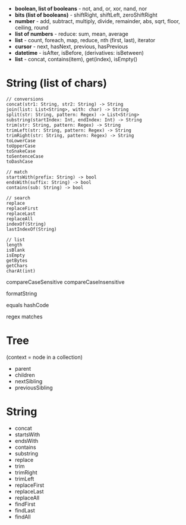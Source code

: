 - **boolean, list of booleans** - not, and, or, xor, nand, nor
- **bits (list of booleans)** - shiftRight, shiftLeft, zeroShiftRight
- **number** - add, subtract, multiply, divide, remainder, abs, sqrt, floor, ceiling, round
- **list of numbers** - reduce: sum, mean, average
- **list** - count, foreach, map, reduce, nth (first, last), iterator
- **cursor** - next, hasNext, previous, hasPrevious
- **datetime** - isAfter, isBefore, (derivatives: isBetween)
- **list** - concat, contains(item), get(index), isEmpty()

# String (list of chars)
```
// conversions
concat(str1: String, str2: String) -> String
join(list: List<String>, with: char) -> String
split(str: String, pattern: Regex) -> List<String>
substring(startIndex: Int, endIndex: Int) -> String
trim(str: String, pattern: Regex) -> String
trimLeft(str: String, pattern: Regex) -> String
trimRight(str: String, pattern: Regex) -> String
toLowerCase
toUpperCase
toSnakeCase
toSentenceCase
toDashCase

// match
startsWith(prefix: String) -> bool
endsWith(suffix: String) -> bool
contains(sub: String) -> bool

// search
replace
replaceFirst
replaceLast
replaceAll
indexOf(String)
lastIndexOf(String)

// list
length
isBlank
isEmpty
getBytes
getChars
charAt(int)
```

compareCaseSensitive
compareCaseInsensitive

formatString

equals
hashCode

regex matches


# Tree
(context = node in a collection)
- parent
- children
- nextSibling
- previousSibling

# String
- concat
- startsWith
- endsWith
- contains
- substring
- replace
- trim
- trimRight
- trimLeft
- replaceFirst
- replaceLast
- replaceAll
- findFirst
- findLast
- findAll
